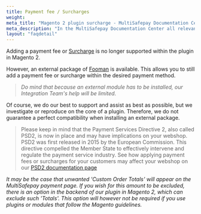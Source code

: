 ```yaml
---
title: Payment fee / Surcharges
weight:
meta_title: "Magento 2 plugin surcharge - MultiSafepay Documentation Center"
meta_description: "In the MultiSafepay Documentation Center all relevant information regarding our Plugins and API. As well as Support pages for Payment Method, Tools and General Questions. You can also find the contact details of our Support Team and Integration Team."
layout: "faqdetail"
---
```


Adding a payment fee or [Surcharge](/faq/getting-started/glossary/#surcharge) is no longer supported within the plugin in Magento 2.

However, an external package of [Fooman](https://store.fooman.co.nz/extensions/magento2) is available. This allows you to still add a payment fee or surcharge within the desired payment method.

>_Do mind that because an external module has to be installed, our Integration Team's help will be limited_.

Of course, we do our best to support and assist as best as possible, but we investigate or reproduce on the core of a plugin. Therefore, we do not guarantee a perfect compatibility when installing an external package.

> Please keep in mind that the Payment Services Directive 2, also called PSD2, is now in place and may have implications on your webshop. PSD2 was first released in 2015 by the European Commission. This directive compelled the Member State to effectively intervene and regulate the payment service industry. See how applying payment fees or surcharges for your customers may affect your webshop on our [PSD2 documentation page](/faq/psd2/)

_It may be the case that unwanted 'Custom Order Totals' will appear on the MultiSafepay payment page.  If you wish for this amount to be excluded, there is an option in the backend of our plugin in Magento 2, which can exclude such 'Totals'. This option will however not be required if you use plugins or modules that follow the Magento guidelines._
